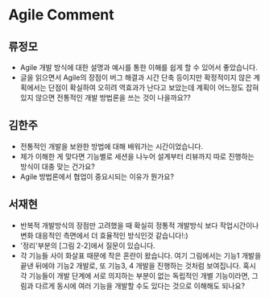# Agile Comment

## 류정모
- Agile 개발 방식에 대한 설명과 예시를 통한 이해를 쉽게 할 수 있어서 좋았습니다.
- 글을 읽으면서 Agile의 장점이 버그 해결과 시간 단축 등이지만 확정적이지 않은 계획에서는 단점이 확실하여 오히려 역효과가 난다고 보았는데 계획이 어느정도 잡혀있지 않으면 전통적인 개발 방법론을 쓰는 것이 나을까요??

## 김한주
- 전통적인 개발을 보완한 방법에 대해 배워가는 시간이었습니다.
- 제가 이해한 게 맞다면 기능별로 세션을 나누어 설계부터 리뷰까지 따로 진행하는 방식이 대충 맞는 건가요?
- Agile 방법론에서 협업이 중요시되는 이유가 뭔가요?

## 서재현
- 반복적 개발방식의 장점만 고려했을 때 확실히 정통적 개발방식 보다 작업시간이나 변화 대응적인 측면에서 더 효율적인 방식인것 같습니다!:)
- '정리'부분의 [그림 2-2]에서 질문이 있습니다. 
- 각 기능들 사이 화살표 때문에 작은 혼란이 왔습니다. 여기 그림에서는 기능1 개발을 끝낸 뒤에야 기능2 개발로, 또 기능3, 4 개발을 진행하는 것처럼 보여집니다. 혹시 각 기능들이 개발 단계에 서로 의지하는 부분이 없는 독립적인 개별 기능이라면, 그림과 다르게 동시에 여러 기능을 개발할 수도 있다는 것으로 이해해도 되나요? 
